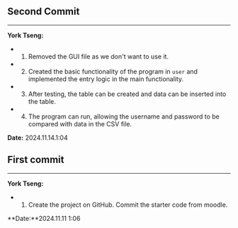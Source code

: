 ## Second Commit
----------
**York Tseng:**

- 1. Removed the GUI file as we don't want to use it.
- 2. Created the basic functionality of the program in `user` and implemented the entry logic in the main functionality.
- 3. After testing, the table can be created and data can be inserted into the table.
- 4. The program can run, allowing the username and password to be compared with data in the CSV file.

**Date:** 2024.11.14.1:04
## First commit
----------
**York Tseng:**

- 1. Create the project on GitHub. Commit the starter code from moodle.

**Date:**2024.11.11 1:06